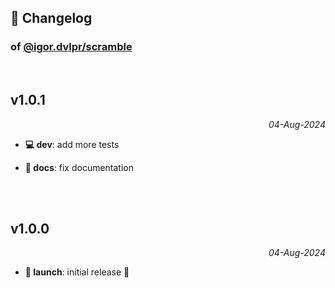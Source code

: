 ## 📒 Changelog

### of [@igor.dvlpr/scramble](https://github.com/igorskyflyer/npm-scramble)

<br>

## v1.0.1

<p align="right"><em>04-Aug-2024</em></p>

- **💻 dev**: add more tests

- **📜 docs**: fix documentation

<br>
<br>

## v1.0.0

<p align="right"><em>04-Aug-2024</em></p>

- **🚀 launch**: initial release 🎉
